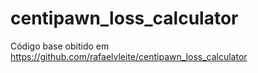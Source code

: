 # centipawn_loss_calculator

Código base obitido em https://github.com/rafaelvleite/centipawn_loss_calculator

